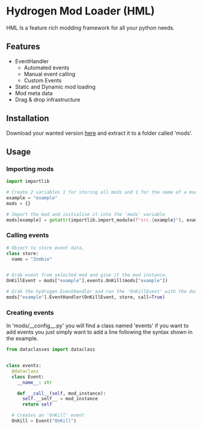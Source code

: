 # Hydrogen Mod Loader (HML)

HML Is a feature rich modding framework for all your python needs.

## Features

- EventHandler
  - Automated events
  - Manual event calling
  - Custom Events
- Static and Dynamic mod loading
- Mod meta data
- Drag & drop infrastructure

## Installation

Download your wanted version [here](https://github.com/Commander07/Hydrogen/releases) and extract it to a folder called 'mods'.

## Usage

### Importing mods

```python
import importlib

# Create 2 variables 1 for storing all mods and 1 for the name of a mod too be imported.
example = "example"
mods = {}

# Import the mod and initialise it into the 'mods' variable
mods[example] = getattr(importlib.import_module(f"src.{example}"), example)()
```

### Calling events

```python
# Object to store event data.
class store:
  name = "Zombie"


# Grab event from selected mod and give it the mod instance.
OnKillEvent = mods["example"].events.OnKill(mods["example"])

# Grab the hydrogen EventHandler and run the 'OnKillEvent' with the data in the 'store' variable.
mods["example"].EventHandler(OnKillEvent, store, call=True)
```

### Creating events

In 'mods/\_\_config__.py' you will find a class named 'events' if you want to add events you just simply want to add a line following the syntax shown in the example.

```python
from dataclasses import dataclass


class events:
  @dataclass
  class Event:
    __name__: str

    def __call__(self, mod_instance):
      self.__self__ = mod_instance
      return self

  # Creates an 'OnKill' event
  OnKill = Event("OnKill")
```
